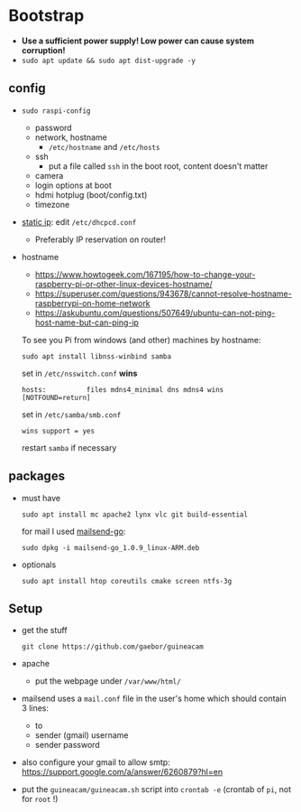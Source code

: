 # Bootstrap
* __Use a sufficient power supply! Low power can cause system corruption!__
* `sudo apt update && sudo apt dist-upgrade -y`
 
## config

* `sudo raspi-config`
  * password
  * network, hostname
    * `/etc/hostname` and `/etc/hosts`
  * ssh
    * put a file called `ssh` in the boot root, content doesn't matter
  * camera
  * login options at boot
  * hdmi hotplug (boot/config.txt)
  * timezone
  
* [static ip](https://www.modmypi.com/blog/how-to-give-your-raspberry-pi-a-static-ip-address-update): edit `/etc/dhcpcd.conf`
  * Preferably IP reservation on router!
* hostname
  * https://www.howtogeek.com/167195/how-to-change-your-raspberry-pi-or-other-linux-devices-hostname/
  * https://superuser.com/questions/943678/cannot-resolve-hostname-raspberrypi-on-home-network
  * https://askubuntu.com/questions/507649/ubuntu-can-not-ping-host-name-but-can-ping-ip
  
  To see you Pi from windows (and other) machines by hostname:
    
      sudo apt install libnss-winbind samba

  set in `/etc/nsswitch.conf` __wins__

      hosts:          files mdns4_minimal dns mdns4 wins [NOTFOUND=return]
	
  set in `/etc/samba/smb.conf`
    
      wins support = yes
  
  restart `samba` if necessary

## packages
* must have
  
      sudo apt install mc apache2 lynx vlc git build-essential
      
  for mail I used [mailsend-go](https://github.com/muquit/mailsend-go):
  
      sudo dpkg -i mailsend-go_1.0.9_linux-ARM.deb

* optionals
  
      sudo apt install htop coreutils cmake screen ntfs-3g

## Setup
* get the stuff

      git clone https://github.com/gaebor/guineacam

* apache
  * put the webpage under `/var/www/html/`
* mailsend uses a `mail.conf` file in the user's home which should contain 3 lines:
  * to
  * sender (gmail) username
  * sender password
* also configure your gmail to allow smtp: https://support.google.com/a/answer/6260879?hl=en
* put the `guineacam/guineacam.sh` script into `crontab -e` (crontab of `pi`, not for `root` !)
